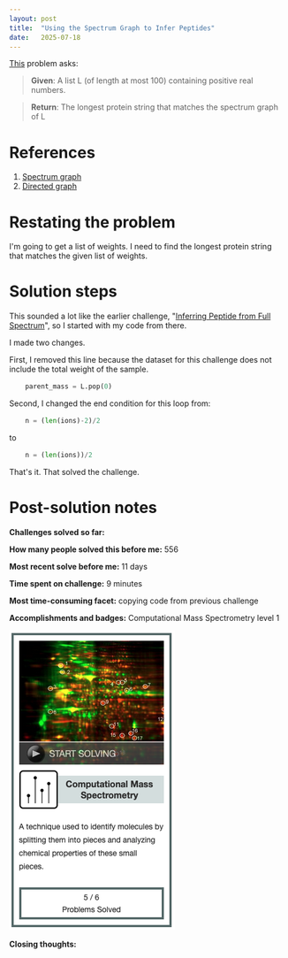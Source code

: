 ```yaml
---
layout: post
title:  "Using the Spectrum Graph to Infer Peptides"
date:   2025-07-18
---
```


[This](https://rosalind.info/problems/sgra/) problem asks:

> **Given**: A list L (of length at most 100) containing positive real numbers.

> **Return**: The longest protein string that matches the spectrum graph of L

<!--break-->

# References
1. [Spectrum graph](https://rosalind.info/glossary/spectrum-graph/)
2. [Directed graph](https://rosalind.info/glossary/directed-graph/)

# Restating the problem
I'm going to get a list of weights. I need to find the longest protein string that matches the given list of weights.

# Solution steps
This sounded a lot like the earlier challenge, "[Inferring Peptide from Full Spectrum](https://rosalind.info/problems/full/)", so I started with my code from there.

I made two changes.

First, I removed this line because the dataset for this challenge does not include the total weight of the sample.

```python
    parent_mass = L.pop(0)
```

Second, I changed the end condition for this loop from:

```python
    n = (len(ions)-2)/2
```

to

```python
    n = (len(ions))/2
```

That's it. That solved the challenge.

# Post-solution notes
**Challenges solved so far:** 

**How many people solved this before me:** 556

**Most recent solve before me:** 11 days

**Time spent on challenge:** 9 minutes

**Most time-consuming facet:** copying code from previous challenge

**Accomplishments and badges:** Computational Mass Spectrometry level 1

![computational-1.png](../assets/computational-1.png)

**Closing thoughts:** 